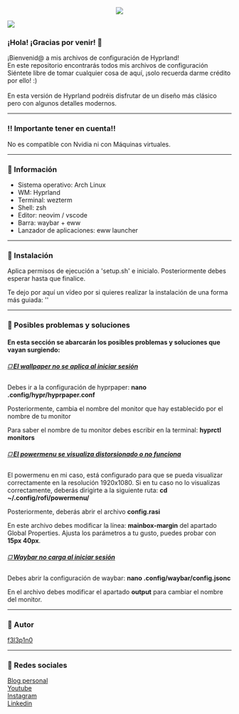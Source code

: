  <html>
  <body>
    <p align="center">
     <img src='https://i.postimg.cc/QVG9YXWr/coollogo-com-9206501.gif'>
   </p>
    <img src='https://i.postimg.cc/HsQv4mnw/portada.png'>
   <br/>
   <h3>¡Hola! ¡Gracias por venir! 🩷</h3>
   <p>
    ¡Bienvenid@ a mis archivos de configuración de Hyprland!<br>
    En este repositorio encontrarás todos mis archivos de configuración<br>
    Siéntete libre de tomar cualquier cosa de aquí, ¡solo recuerda darme crédito por ello! :)<br><br>
    En esta versión de Hyprland podréis disfrutar de un diseño más clásico pero con algunos detalles modernos.
   </p>
   <hr>
   <h3>‼️ Importante tener en cuenta!!</h3>
    <p>No es compatible con Nvidia ni con Máquinas virtuales.</p>
   <hr>
   <h3>🍧 Información</h3>
    <ul>
     <li>Sistema operativo: Arch Linux</li>
     <li>WM: Hyprland</li>
     <li>Terminal: wezterm</li>
     <li>Shell: zsh</li>
     <li>Editor: neovim / vscode</li>
     <li>Barra: waybar + eww</li>
     <li>Lanzador de aplicaciones: eww launcher</li>
    </ul>
   <hr>
   <h3>🔧 Instalación</h3>
   <p>Aplica permisos de ejecución a 'setup.sh' e inicialo. Posteriormente debes esperar hasta que finalice.</p>
   <p>Te dejo por aquí un vídeo por si quieres realizar la instalación de una forma más guiada: ''</p>
   <hr>
   <h3>🔴 Posibles problemas y soluciones</h3>
  <h4>En esta sección se abarcarán los posibles problemas y soluciones que vayan surgiendo:</h4>
  <h5><ins>◻️ El wallpaper no se aplica al iniciar sesión</ins></h5>
  <p>Debes ir a la configuración de hyprpaper: <strong>nano .config/hypr/hyprpaper.conf</strong></p>
   <p>Posteriormente, cambia el nombre del monitor que hay establecido por el nombre de tu monitor</p>
   <p>Para saber el nombre de tu monitor debes escribir en la terminal: <strong>hyprctl monitors</strong></p>
   <h5><ins>◻️ El powermenu se visualiza distorsionado o no funciona</ins></h5>
  <p>El powermenu en mi caso, está configurado para que se pueda visualizar correctamente en la resolución 1920x1080. Si en tu caso no lo visualizas correctamente, deberás dirigirte a la siguiente ruta: <strong>cd ~/.config/rofi/powermenu/</strong></p>
   <p>Posteriormente, deberás abrir el archivo <strong>config.rasi</strong></p>
   <p>En este archivo debes modificar la línea: <strong>mainbox-margin</strong> del apartado Global Properties. Ajusta los parámetros a tu gusto, puedes probar con <strong>15px 40px</strong>.</p>
   <h5><ins>◻️ Waybar no carga al iniciar sesión</ins></h5>
   <p>Debes abrir la configuración de waybar: <strong>nano .config/waybar/config.jsonc</strong></p>
   <p>En el archivo debes modificar el apartado <strong>output</strong> para cambiar el nombre del monitor.</p>
   <hr>
   <h3>👤 Autor</h3>
   <p><a href="https://github.com/f3l3p1n0">f3l3p1n0</a></p>
   <hr>
   <h3>📱 Redes sociales</h3>
   <a href="https://f3l3p1n0.github.io">Blog personal</a><br>
   <a href="https://www.youtube.com/@f3l3p1n0">Youtube</a><br>
   <a href="https://www.instagram.com/f3l3p1n0/?igshid=Mzc1MmZhNjY%3D">Instagram</a><br>
   <a href="https://www.linkedin.com/in/marc-mañé-lobato/">Linkedin</a><br>
  </body>
  </html>

